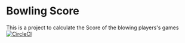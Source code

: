 # Bowling Score

This is a project to calculate the Score of the blowing players's games [![CircleCI](https://circleci.com/gh/caueda/bowling-score.svg?style=svg)](https://circleci.com/gh/caueda/bowling-score)
